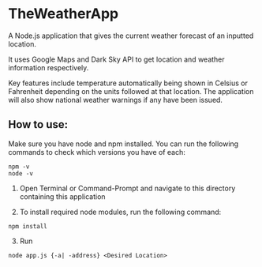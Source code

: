 # TheWeatherApp

A Node.js application that gives the current weather forecast of an inputted location.

It uses Google Maps and Dark Sky API to get location and weather information respectively.

Key features include temperature automatically being shown in Celsius or Fahrenheit depending on the units followed at that location. The application will also show national weather warnings if any have been issued.

## How to use:

Make sure you have node and npm installed. You can run the following commands to check which versions you have of each:
```
npm -v
node -v
```

1. Open Terminal or Command-Prompt and navigate to this directory containing this application

2. To install required node modules, run the following command: 
  ```
  npm install
  ```

3. Run
  ```
  node app.js {-a| -address} <Desired Location>
  ```
